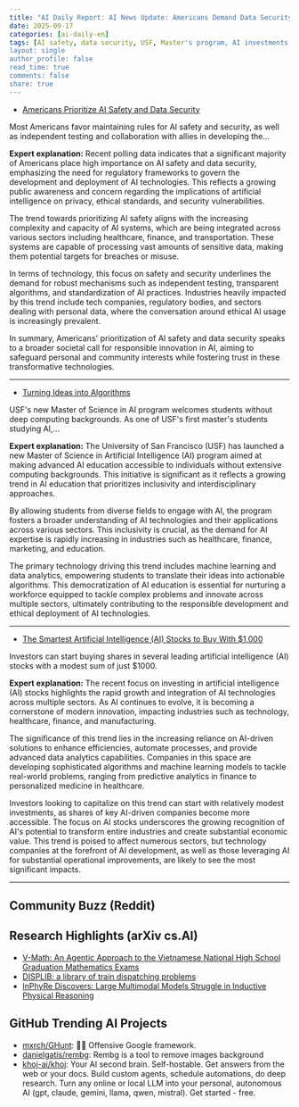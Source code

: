 ```yaml
---
title: "AI Daily Report: AI News Update: Americans Demand Data Security, USF Launches AI Master's Program, and Top AI Stocks to Watch (2025-09-17)"
date: 2025-09-17
categories: [ai-daily-en]
tags: [AI safety, data security, USF, Master's program, AI investments, stock market, technology trends]
layout: single
author_profile: false
read_time: true
comments: false
share: true
---
```

- [Americans Prioritize AI Safety and Data Security](https://news.gallup.com/poll/694685/americans-prioritize-safety-data-security.aspx)

Most Americans favor maintaining rules for AI safety and security, as well as independent testing and collaboration with allies in developing the...

**Expert explanation:**
Recent polling data indicates that a significant majority of Americans place high importance on AI safety and data security, emphasizing the need for regulatory frameworks to govern the development and deployment of AI technologies. This reflects a growing public awareness and concern regarding the implications of artificial intelligence on privacy, ethical standards, and security vulnerabilities. 

The trend towards prioritizing AI safety aligns with the increasing complexity and capacity of AI systems, which are being integrated across various sectors including healthcare, finance, and transportation. These systems are capable of processing vast amounts of sensitive data, making them potential targets for breaches or misuse. 

In terms of technology, this focus on safety and security underlines the demand for robust mechanisms such as independent testing, transparent algorithms, and standardization of AI practices. Industries heavily impacted by this trend include tech companies, regulatory bodies, and sectors dealing with personal data, where the conversation around ethical AI usage is increasingly prevalent. 

In summary, Americans' prioritization of AI safety and data security speaks to a broader societal call for responsible innovation in AI, aiming to safeguard personal and community interests while fostering trust in these transformative technologies.

---
- [Turning Ideas into Algorithms](https://www.usf.edu/ai-cybersecurity-computing/news/2025/charlie_martino.aspx)

USF's new Master of Science in AI program welcomes students without deep computing backgrounds. As one of USF's first master's students studying AI,...

**Expert explanation:**
The University of San Francisco (USF) has launched a new Master of Science in Artificial Intelligence (AI) program aimed at making advanced AI education accessible to individuals without extensive computing backgrounds. This initiative is significant as it reflects a growing trend in AI education that prioritizes inclusivity and interdisciplinary approaches. 

By allowing students from diverse fields to engage with AI, the program fosters a broader understanding of AI technologies and their applications across various sectors. This inclusivity is crucial, as the demand for AI expertise is rapidly increasing in industries such as healthcare, finance, marketing, and education. 

The primary technology driving this trend includes machine learning and data analytics, empowering students to translate their ideas into actionable algorithms. This democratization of AI education is essential for nurturing a workforce equipped to tackle complex problems and innovate across multiple sectors, ultimately contributing to the responsible development and ethical deployment of AI technologies.

---
- [The Smartest Artificial Intelligence (AI) Stocks to Buy With $1,000](https://www.fool.com/investing/2025/09/16/the-smartest-artificial-intelligence-ai-stocks-to/)

Investors can start buying shares in several leading artificial intelligence (AI) stocks with a modest sum of just $1000.

**Expert explanation:**
The recent focus on investing in artificial intelligence (AI) stocks highlights the rapid growth and integration of AI technologies across multiple sectors. As AI continues to evolve, it is becoming a cornerstone of modern innovation, impacting industries such as technology, healthcare, finance, and manufacturing. 

The significance of this trend lies in the increasing reliance on AI-driven solutions to enhance efficiencies, automate processes, and provide advanced data analytics capabilities. Companies in this space are developing sophisticated algorithms and machine learning models to tackle real-world problems, ranging from predictive analytics in finance to personalized medicine in healthcare.

Investors looking to capitalize on this trend can start with relatively modest investments, as shares of key AI-driven companies become more accessible. The focus on AI stocks underscores the growing recognition of AI's potential to transform entire industries and create substantial economic value. This trend is poised to affect numerous sectors, but technology companies at the forefront of AI development, as well as those leveraging AI for substantial operational improvements, are likely to see the most significant impacts.

---

## Community Buzz (Reddit)


## Research Highlights (arXiv cs.AI)
- [V-Math: An Agentic Approach to the Vietnamese National High School Graduation Mathematics Exams](https://arxiv.org/abs/2509.12251)
- [DISPLIB: a library of train dispatching problems](https://arxiv.org/abs/2509.12254)
- [InPhyRe Discovers: Large Multimodal Models Struggle in Inductive Physical Reasoning](https://arxiv.org/abs/2509.12263)

## GitHub Trending AI Projects
- [mxrch/GHunt](mxrch/GHunt): 🕵️‍♂️ Offensive Google framework.
- [danielgatis/rembg](danielgatis/rembg): Rembg is a tool to remove images background
- [khoj-ai/khoj](khoj-ai/khoj): Your AI second brain. Self-hostable. Get answers from the web or your docs. Build custom agents, schedule automations, do deep research. Turn any online or local LLM into your personal, autonomous AI (gpt, claude, gemini, llama, qwen, mistral). Get started - free.

